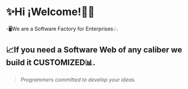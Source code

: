 # ✨Hi ¡Welcome!👋🏼
-🖥We are a Software Factory for Enterprises💡.<br/>
## 📈If you need a Software Web of any caliber we build it CUSTOMIZED📊.

> _Programmers committed to develop your ideas._
